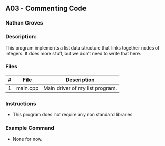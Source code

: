 ## A03 - Commenting Code
### Nathan Groves
### Description:

This program implements a list data structure that links together nodes of integers. It does more stuff, but we don't need to write that here.

### Files

|   #   | File     | Description                      |
| :---: | -------- | -------------------------------- |
|   1   | main.cpp | Main driver of my list program. |


### Instructions

- This program does not require any non standard libraries

### Example Command

- None for now.
